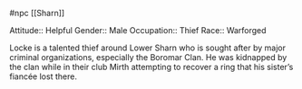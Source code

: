 #npc [[Sharn]]

Attitude:: Helpful
Gender:: Male
Occupation:: Thief
Race:: Warforged

Locke is a talented thief around Lower Sharn who is sought after by major criminal organizations, especially the Boromar Clan. He was kidnapped by the clan while in their club Mirth attempting to recover a ring that his sister’s fiancée lost there.